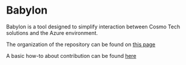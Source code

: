 # Babylon

Babylon is a tool designed to simplify interaction between Cosmo Tech solutions and the Azure environment.

The organization of the repository can be found on [this page](ORGANIZATION.md)

A basic how-to about contribution can be found [here](CONTRIBUTE.md)